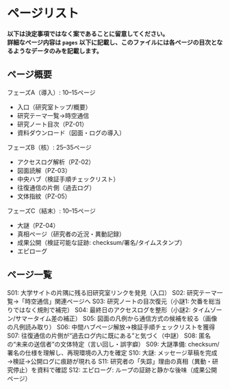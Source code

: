 
# ページリスト

**以下は決定事項ではなく案であることに留意してください。**  
**詳細なページ内容は `pages` 以下に記載し、このファイルには各ページの目次となるようなデータのみを記載します。**

## ページ概要

フェーズA（導入）: 10–15ページ
- 入口（研究室トップ/概要）
- 研究テーマ一覧→時空通信
- 研究ノート目次（PZ-01）
- 資料ダウンロード（図面・ログの導入）

フェーズB（核）: 25–35ページ
- アクセスログ解析（PZ-02）
- 図面読解（PZ-03）
- 中央ハブ（検証手順チェックリスト）
- 往復通信の片側（過去ログ）
- 文体指紋（PZ-05）

フェーズC（結末）: 10–15ページ
- 大謎（PZ-04）
- 真相ページ（研究者の近況・異動記録）
- 成果公開（検証可能な証跡: checksum/署名/タイムスタンプ）
- エピローグ

## ページ一覧

S01: 大学サイトの片隅に残る旧研究室リンクを発見（入口）
S02: 研究テーマ一覧→「時空通信」関連ページへ
S03: 研究ノートの目次復元（小謎1: 欠番を総当りではなく規則で補完）
S04: 最終日のアクセスログを整形（小謎2: タイムゾーン/サマータイム差の補正）
S05: 図面の凡例から通信方式の候補を絞る（画像の凡例読み取り）
S06: 中間ハブページ解放→検証手順チェックリストを獲得
S07: 往復通信の片側が“過去ログ内に既にある”と気づく（中謎）
S08: 匿名の“未来の送信者”の文体特定（言い回し・誤字癖）
S09: 大謎準備: checksum/署名の仕様を理解し、再現環境の入力を確定
S10: 大謎: メッセージ草稿を完成→検証→公開ログに痕跡が現れる
S11: 研究者の「失踪」理由の真相（異動・研究停止）を資料で確認
S12: エピローグ: ループの証跡と静かな後味（成果公開ページ）

